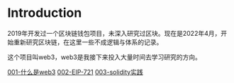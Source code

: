 # Introduction

2019年开发过一个区块链钱包项目，未深入研究过区块。现在是2022年4月，开始重新研究区块链，在这里一些不成逻辑与体系的记录。

这个项目叫web3，web3是我接下来投入大量时间去学习研究的方向。

[001-什么是web3](./001-什么是web3/REAME.md)
[002-EIP-721](./002-EIP-721/REAME.md)
[003-solidity实践](./003-solidity实践/REAME.md)
